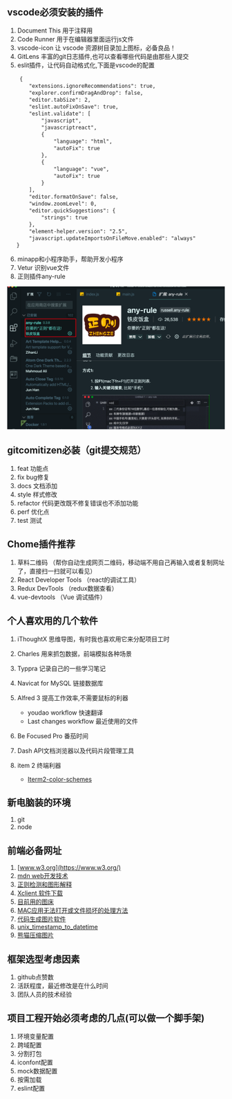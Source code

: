 ## vscode必须安装的插件
1. Document This 用于注释用
2. Code Runner 用于在编辑器里面运行js文件
3. vscode-icon 让 vscode 资源树目录加上图标，必备良品！
4. GitLens 丰富的git日志插件,也可以查看哪些代码是由那些人提交
5. eslit插件，让代码自动格式化,下面是vscode的配置

 ```
	 {
		"extensions.ignoreRecommendations": true,
		"explorer.confirmDragAndDrop": false,
		"editor.tabSize": 2,
		"eslint.autoFixOnSave": true,
		"eslint.validate": [
			"javascript",
			"javascriptreact",
			{
				"language": "html",
				"autoFix": true
			},
			{
				"language": "vue",
				"autoFix": true
			}
		],
		"editor.formatOnSave": false,
		"window.zoomLevel": 0,
		"editor.quickSuggestions": {
			"strings": true
		},
		"element-helper.version": "2.5",
		"javascript.updateImportsOnFileMove.enabled": "always"
	}
 ```

6. minapp和小程序助手，帮助开发小程序
7. Vetur 识别vue文件
9. 正则插件any-rule

![WechatIMG19322](./img/WechatIMG19322.png)


## gitcomitizen必装（git提交规范）

1. feat 功能点
2. fix bug修复
3. docs 文档添加
4. style 样式修改
5. refactor 代码更改既不修复错误也不添加功能
6. perf 优化点
7. test 测试

## Chome插件推荐

1. 草料二维码 （帮你自动生成网页二维码，移动端不用自己再输入或者复制网址了，直接扫一扫就可以看见）
2. React Developer Tools （react的调试工具）
3. Redux DevTools （redux数据查看）
4. vue-devtools （Vue 调试插件）


## 个人喜欢用的几个软件
1. iThoughtX 思维导图，有时我也喜欢用它来分配项目工时
2. Charles 用来抓包数据，前端模拟各种场景
3. Typpra  记录自己的一些学习笔记
4. Navicat for MySQL 链接数据库
5. Alfred 3 提高工作效率,不需要鼠标的利器

	* youdao workflow 快速翻译
	* Last changes workflow 最近使用的文件
6. Be Focused Pro 番茄时间
7. Dash API文档浏览器以及代码片段管理工具
8. item 2 终端利器

	* [Iterm2-color-schemes](https://iterm2colorschemes.com/)

## 新电脑装的环境
1. git
2. node

## 前端必备网址

1. [www.w3.org](https://www.w3.org/)
2. [mdn web开发技术](https://developer.mozilla.org/zh-CN/docs/Web)
3. [正则检测和图形解释](http://regexper.cn/#%2F%5B%5Cda-f%5D%7B2%7D%2Fgi)
4. [Xclient 软件下载](https://xclient.info/s/charles.html?_=4365bb5cf097dc2c135a57c2ce30b264)
5. [目前用的图床](https://imgchr.com/)
6. [MAC应用无法打开或文件损坏的处理方法](https://xclient.info/a/74559ea2-7870-b992-ed53-52a9d988e382.html?nsukey=1hlX6TOIUmiZdkCU%2FxLom10hWKplOm1P9czIrymayfbbfBbdQES8kTb4JV2XRqqAVybvoJxv5WEK5l3ZNRzfS6SiEnHzxCRonqzykNDAqIQqJLwb7y%2Be8EOnqSla%2FBK6%2FUzgmZ2ivirQ72U%2Fjo7V%2BpDXwUMzFs%2BTGnizFNy7jEyX%2FhJJHTtdrTKhxT9mob6ycPMLNdEjdqsFZzZdBDXRGQ%3D%3D)
7. [代码生成图片软件](https://carbon.now.sh/)
8. [unix_timestamp_to_datetime](https://www.tools4noobs.com/online_tools/unix_timestamp_to_datetime/)
9. [熊猫压缩图片](https://tinypng.com/)

## 框架选型考虑因素

1. github点赞数
2. 活跃程度，最近修改是在什么时间
3. 团队人员的技术经验

## 项目工程开始必须考虑的几点(可以做一个脚手架)

1. 环境变量配置
2. 跨域配置
3. 分割打包
4. iconfont配置
5. mock数据配置
6. 按需加载
7. eslint配置

